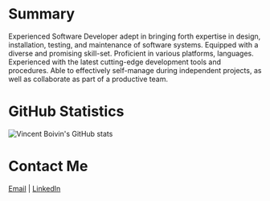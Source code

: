 # Summary
Experienced Software Developer adept in bringing forth expertise in design, installation, testing, and maintenance of software systems. Equipped with a diverse and promising skill-set. Proficient in various platforms, languages. Experienced with the latest cutting-edge development tools and procedures. Able to effectively self-manage during independent projects, as well as collaborate as part of a productive team.

# GitHub Statistics
![Vincent Boivin's GitHub stats](https://github-readme-stats.vercel.app/api?username=vboivin&show_icons=true&count_private=true&theme=tokyonight)

# Contact Me
[Email](mailto:careers@vincentboivin.ca) | [LinkedIn](https://linkedin.com/in/vincentboivinmtl)
